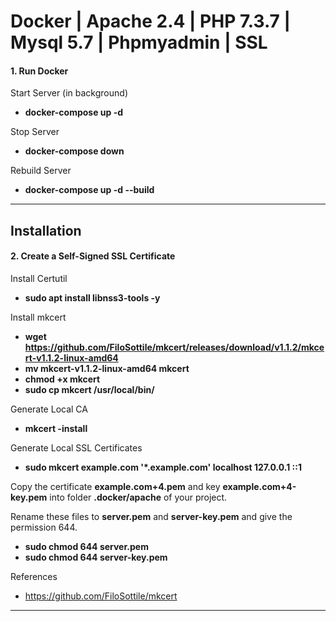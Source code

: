 # Docker | Apache 2.4 | PHP 7.3.7 | Mysql 5.7 | Phpmyadmin | SSL


#### 1. Run Docker

Start Server (in background)

- <b>docker-compose up -d</b>

Stop Server

- <b>docker-compose down</b>

Rebuild Server

- <b>docker-compose up -d --build</b>

---

## Installation

#### 2. Create a Self-Signed SSL Certificate

Install Certutil

- <b>sudo apt install libnss3-tools -y</b>

Install mkcert

- <b>wget https://github.com/FiloSottile/mkcert/releases/download/v1.1.2/mkcert-v1.1.2-linux-amd64</b>
- <b>mv mkcert-v1.1.2-linux-amd64 mkcert</b>
- <b>chmod +x mkcert</b>
- <b>sudo cp mkcert /usr/local/bin/</b>

Generate Local CA

- <b>mkcert -install</b>

Generate Local SSL Certificates

- <b>sudo mkcert example.com '\*.example.com' localhost 127.0.0.1 ::1</b>

Copy the certificate <b>example.com+4.pem</b> and key <b>example.com+4-key.pem</b> into folder <b>.docker/apache</b> of your project.

Rename these files to <b>server.pem</b> and <b>server-key.pem</b> and give the permission 644.

- <b>sudo chmod 644 server.pem</b>
- <b>sudo chmod 644 server-key.pem</b>

References

- https://github.com/FiloSottile/mkcert

---
